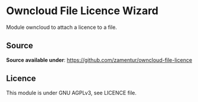 Owncloud File Licence Wizard
============================

Module owncloud to attach a licence to a file.


Source
--------
**Source available under**: https://github.com/zamentur/owncloud-file-licence

Licence
--------
This module is under GNU AGPLv3, see LICENCE file.

